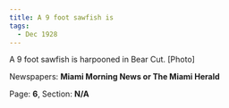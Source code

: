 ```yaml
---  
title: A 9 foot sawfish is  
tags:  
  - Dec 1928  
---  
```

  
A 9 foot sawfish is harpooned in Bear Cut. [Photo]  
  
Newspapers: **Miami Morning News or The Miami Herald**  
  
Page: **6**, Section: **N/A** 
